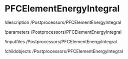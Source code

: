 <!-- MOOSE Documentation Stub: Remove this when content is added. -->

# PFCElementEnergyIntegral
!description /Postprocessors/PFCElementEnergyIntegral

!parameters /Postprocessors/PFCElementEnergyIntegral

!inputfiles /Postprocessors/PFCElementEnergyIntegral

!childobjects /Postprocessors/PFCElementEnergyIntegral
